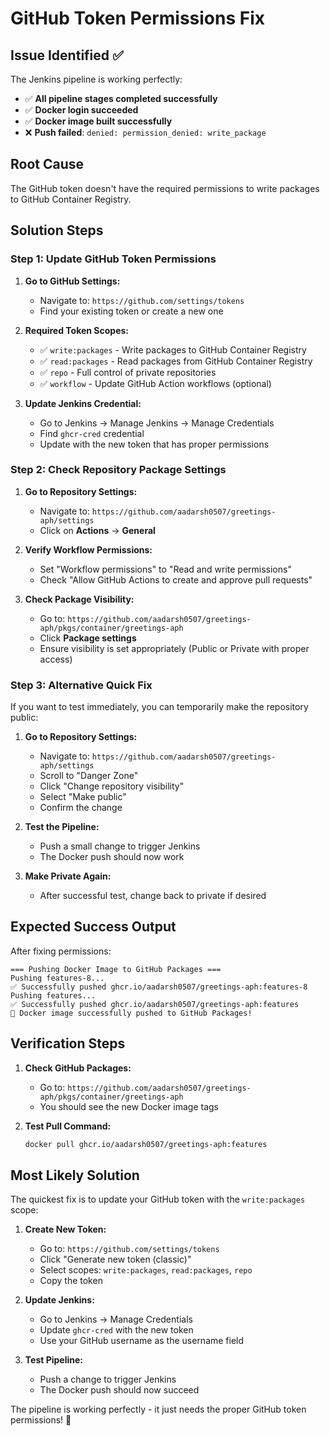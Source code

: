 # GitHub Token Permissions Fix

## Issue Identified ✅

The Jenkins pipeline is working perfectly:
- ✅ **All pipeline stages completed successfully**
- ✅ **Docker login succeeded**
- ✅ **Docker image built successfully**
- ❌ **Push failed**: `denied: permission_denied: write_package`

## Root Cause

The GitHub token doesn't have the required permissions to write packages to GitHub Container Registry.

## Solution Steps

### **Step 1: Update GitHub Token Permissions**

1. **Go to GitHub Settings:**
   - Navigate to: `https://github.com/settings/tokens`
   - Find your existing token or create a new one

2. **Required Token Scopes:**
   - ✅ `write:packages` - Write packages to GitHub Container Registry
   - ✅ `read:packages` - Read packages from GitHub Container Registry
   - ✅ `repo` - Full control of private repositories
   - ✅ `workflow` - Update GitHub Action workflows (optional)

3. **Update Jenkins Credential:**
   - Go to Jenkins → Manage Jenkins → Manage Credentials
   - Find `ghcr-cred` credential
   - Update with the new token that has proper permissions

### **Step 2: Check Repository Package Settings**

1. **Go to Repository Settings:**
   - Navigate to: `https://github.com/aadarsh0507/greetings-aph/settings`
   - Click on **Actions** → **General**

2. **Verify Workflow Permissions:**
   - Set "Workflow permissions" to "Read and write permissions"
   - Check "Allow GitHub Actions to create and approve pull requests"

3. **Check Package Visibility:**
   - Go to: `https://github.com/aadarsh0507/greetings-aph/pkgs/container/greetings-aph`
   - Click **Package settings**
   - Ensure visibility is set appropriately (Public or Private with proper access)

### **Step 3: Alternative Quick Fix**

If you want to test immediately, you can temporarily make the repository public:

1. **Go to Repository Settings:**
   - Navigate to: `https://github.com/aadarsh0507/greetings-aph/settings`
   - Scroll to "Danger Zone"
   - Click "Change repository visibility"
   - Select "Make public"
   - Confirm the change

2. **Test the Pipeline:**
   - Push a small change to trigger Jenkins
   - The Docker push should now work

3. **Make Private Again:**
   - After successful test, change back to private if desired

## Expected Success Output

After fixing permissions:
```
=== Pushing Docker Image to GitHub Packages ===
Pushing features-8...
✅ Successfully pushed ghcr.io/aadarsh0507/greetings-aph:features-8
Pushing features...
✅ Successfully pushed ghcr.io/aadarsh0507/greetings-aph:features
🎉 Docker image successfully pushed to GitHub Packages!
```

## Verification Steps

1. **Check GitHub Packages:**
   - Go to: `https://github.com/aadarsh0507/greetings-aph/pkgs/container/greetings-aph`
   - You should see the new Docker image tags

2. **Test Pull Command:**
   ```bash
   docker pull ghcr.io/aadarsh0507/greetings-aph:features
   ```

## Most Likely Solution

The quickest fix is to update your GitHub token with the `write:packages` scope:

1. **Create New Token:**
   - Go to: `https://github.com/settings/tokens`
   - Click "Generate new token (classic)"
   - Select scopes: `write:packages`, `read:packages`, `repo`
   - Copy the token

2. **Update Jenkins:**
   - Go to Jenkins → Manage Credentials
   - Update `ghcr-cred` with the new token
   - Use your GitHub username as the username field

3. **Test Pipeline:**
   - Push a change to trigger Jenkins
   - The Docker push should now succeed

The pipeline is working perfectly - it just needs the proper GitHub token permissions! 🎉
